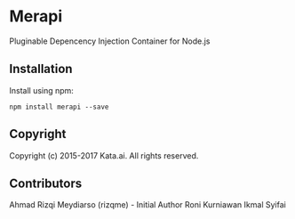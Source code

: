 # Merapi
Pluginable Depencency Injection Container for Node.js

## Installation
Install using npm:
```
npm install merapi --save
```

## Copyright
Copyright (c) 2015-2017 Kata.ai. All rights reserved.

## Contributors
Ahmad Rizqi Meydiarso (rizqme) - Initial Author
Roni Kurniawan
Ikmal Syifai